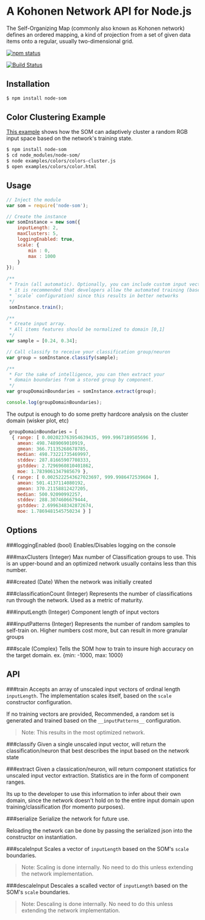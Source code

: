 A Kohonen Network API for Node.js
=====================================================

The Self-Organizing Map (commonly also known as Kohonen network) defines an ordered mapping, a kind of projection from a set of given data items onto a regular, usually two-dimensional grid.

[![npm status](https://nodei.co/npm/node-som.png?compact=true)](https://nodei.co/npm/node-som.png?compact=true)


[![Build Status](https://travis-ci.org/DeepElement/node-som.png?branch=master)](https://travis-ci.org/DeepElement/node-som)

## Installation

~~~ sh
$ npm install node-som
~~~

## Color Clustering Example

[This example](https://github.com/DeepElement/node-som/blob/master/examples/colors/colors-cluster.js) shows how the SOM can adaptively cluster a random RGB input space based on the network's training state.

~~~ sh
$ npm install node-som
$ cd node_modules/node-som/
$ node examples/colors/colors-cluster.js
$ open examples/colors/color.html
~~~

## Usage

~~~ js
// Inject the module
var som = require('node-som');

// Create the instance
var somInstance = new som({
	inputLength: 2,
	maxClusters: 5,
	loggingEnabled: true,
	scale: {
		min : 0,
		max : 1000
	}
});

/**
 * Train (all automatic). Optionally, you can include custom input vectors, but 
 * it is recommended that developers allow the automated training (based on the 
 * `scale` configuration) since this results in better networks
 */
 somInstance.train();

/**
 * Create input array. 
 * All items features should be normalized to domain [0,1]
 */
var sample = [0.24, 0.34];

// Call classify to receive your classification group/neuron
var group = somInstance.classify(sample);

/**
 * For the sake of intelligence, you can then extract your
 * domain boundaries from a stored group by component.
 */
var groupDomainBoundaries = somInstance.extract(group);

console.log(groupDomainBoundaries);

~~~

The output is enough to do some pretty hardcore analysis on the cluster domain (wisker plot, etc)

~~~ js
 groupDomainBoundaries = [ 
  { range: [ 0.002023763954639435, 999.9967189505696 ],
    amean: 498.7489069010919,
    gmean: 366.71135268678785,
    median: 498.73221735469997,
    stddev: 287.81665907708333,
    gstddev: 2.7296960810401862,
    moe: 1.7839061347985679 },
  { range: [ 0.0025222543627023697, 999.9986472539604 ],
    amean: 501.4137114080192,
    gmean: 370.21158812427205,
    median: 500.92090992257,
    stddev: 288.3074606679444,
    gstddev: 2.6996348342872674,
    moe: 1.7869481545750234 } ]
~~~

## Options
###loggingEnabled (bool)
Enables/Disables logging on the console

###maxClusters (Integer) 
Max number of Classification groups to use. This is an upper-bound and an optimized network usually contains less than this number.

###created (Date) 
When the network was initially created

###classificationCount (Integer) 
Represents the number of classifications run through the network. Used as a metric of maturity.

###inputLength (Integer) 
Component length of input vectors

###inputPatterns (Integer) 
Represents the number of random samples to self-train on. Higher numbers cost more, but can result in more granular groups

###scale (Complex) 
Tells the SOM how to train to insure high accuracy on the target domain. ex. {min: -1000, max: 1000}

## API

###train 
Accepts an array of unscaled input vectors of ordinal length `inputLength`. The implementation scales itself, based on the `scale` constructor configuration.

If no training vectors are provided, Recommended, a random set is generated and trained based on the `__inputPatterns__` configuration. 

> Note: This results in the most optimized network.

###classify
Given a single unscaled input vector, will return the classification/neuron that best describes the input based on the network state

###extract
Given a classication/neuron, will return component statistics for unscaled input vector extraction. Statistics are in the form of component ranges.

Its up to the developer to use this information to infer about their own domain, since the network doesn't hold on to the entire input domain upon training/classification (for momento purposes).

###serialize
Serialize the network for future use. 

Reloading the network can be done by passing the serialized json into the constructor on instantiation. 

###scaleInput
Scales a vector of `inputLength` based on the SOM's `scale` boundaries. 

> Note: Scaling is done internally. No need to do this unless extending the network implementation.

###descaleInput
 Descales a scalled vector of `inputLength` based on the SOM's `scale` boundaries.

> Note: Descaling is done internally. No need to do this unless extending the network implementation.
